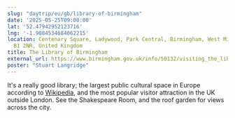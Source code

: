 ```yaml
---
slug: "daytrip/eu/gb/library-of-birmingham"
date: '2025-05-25T09:00:00'
lat: '52.47942952123716'
lng: '-1.9084534684062215'
location: Centenary Square, Ladywood, Park Central, Birmingham, West Midlands, England,
  B1 2NR, United Kingdom
title: The Library of Birmingham
external_url: https://www.birmingham.gov.uk/info/50132/visiting_the_library_of_birmingham
poster: "Stuart Langridge"
---
```


It's a really good library; the largest public cultural space in Europe according to [Wikipedia](https://en.wikipedia.org/wiki/Library_of_Birmingham), and the most popular visitor attraction in the UK outside London. See the Shakespeare Room, and the roof garden for views across the city.
